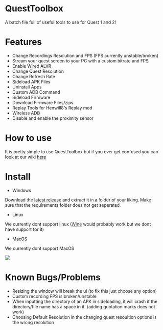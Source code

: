 # QuestToolbox
A batch file full of useful tools to use for Quest 1 and 2!

# Features
- Change Recordings Resolution and FPS (FPS currently unstable/broken)
- Stream your quest screen to your PC with a custom bitrate and FPS
- Enable Wired ALVR
- Change Quest Resolution
- Change Refresh Rate
- Sideload APK Files
- Uninstall Apps
- Custom ADB Command
- Sideload Firmware
- Download Firmware Files/zips
- Replay Tools for Henwill8's Replay mod
- Wireless ADB
- Disable and enable the proximity sensor

# How to use

It is pretty simple to use QuestToolbox but if you ever get confused you can look at our wiki [here](https://github.com/mitchv2020/QuestToolbox/wiki/How-to-use)

# Install
- Windows

Download the [latest release](https://github.com/mitchv2020/QuestToolbox/releases/latest/download/QuestToolbox.zip) and extract it in a folder of your liking. Make sure that the requirements folder does not get seperated.

- Linux

We currently dont support linux ([Wine](https://github.com/wine-mirror/wine) would probably work but we dont have support for it)

- MacOS

We currently dont support MacOS

![](https://i.imgur.com/sZUXY17.png)

# Known Bugs/Problems
- Resizing the window will break the ui (to fix this just choose any option)
- Custom recording FPS is broken/unstable
- When inputting the directory of an APK in sideloading, it will crash if the directory/file name has a space in it. (adding quotation marks does not work)
- Choosing Default Resolution in the changing quest resoultion options is the wrong resolution
